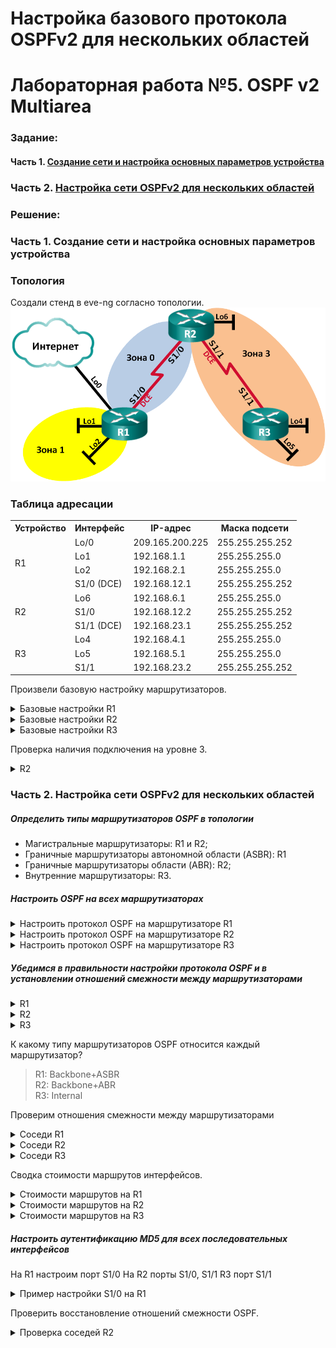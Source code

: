 # Настройка базового протокола OSPFv2 для нескольких областей
# Лабораторная работа №5. OSPF v2 Multiarea

### Задание:
#### Часть 1. [Создание сети и настройка основных параметров устройства](README.md#частьсоздание-сети-инастройка-основных-параметров-устройства-1)
### Часть 2. [Настройка сети OSPFv2 для нескольких областей](README.md#часть-2-настройка-сети-ospfv2-для-нескольких-областей)


### Решение:

### Часть 1. Создание сети и настройка основных параметров устройства


### Топология
Создали стенд в eve-ng согласно топологии.
![network.png](network.png)

### Таблица адресации

<table>
  <tr>
    <th>Устройство</th>
    <th>Интерфейс</th>
    <th>IP-адрес</th>
    <th>Маска подсети</th>
  </tr>
  <tr>
    <td rowspan="4">R1</td>
    <td>Lo/0</td>
    <td>209.165.200.225</td>
    <td>255.255.255.252</td>
  </tr>
  <tr>
    <td>Lo1</td>
    <td>192.168.1.1</td>
    <td>255.255.255.0</td>
  </tr>
  <tr>
    <td>Lo2</td>
    <td>192.168.2.1</td>
    <td>255.255.255.0</td>
  </tr>
  <tr>
    <td>S1/0 (DCE)</td>
    <td>192.168.12.1</td>
    <td>255.255.255.252</td>
  </tr>
  <tr>
    <td rowspan="3">R2</td>
    <td>Lo6</td>
    <td>192.168.6.1</td>
    <td>255.255.255.0</td>
  </tr>
  <tr>
    <td>S1/0</td>
    <td>192.168.12.2</td>
    <td>255.255.255.252</td>
  </tr>
  <tr>
    <td>S1/1 (DCE)</td>
    <td>192.168.23.1</td>
    <td>255.255.255.252</td>
  </tr>
  <tr>
    <td rowspan="3">R3</td>
    <td>Lo4</td>
    <td>192.168.4.1</td>
    <td>255.255.255.0</td>
  </tr>
  <tr>
    <td>Lo5</td>
    <td>192.168.5.1</td>
    <td>255.255.255.0</td>
  </tr>
  <tr>
    <td>S1/1</td>
    <td>192.168.23.2</td>
    <td>255.255.255.252</td>
  </tr>
</table>


Произвели базовую настройку маршрутизаторов.

<details>
 <summary>Базовые настройки R1</summary>

``` bash
Router>
Router>ena
Router#conf t
Router(config)#hostname R1
R1(config)#no logging console
R1(config)#no ip domain-lookup
R1(config)#service password-encryption 
R1(config)#enable secret class
R1(config)#line console 0
R1(config-line)#password cisco
R1(config-line)#logging synchronous
R1(config-line)#login
R1(config-line)#exit
R1(config)#line vty 0 4
R1(config-line)#password cisco
R1(config-line)#logging synchronous
R1(config-line)#login
R1(config-line)#exit
R1(config)#exit
R1#wr
Building configuration...
[OK]
R1#
R1#conf t
Enter configuration commands, one per line.  End with CNTL/Z.
R1(config)#int Lo0
R1(config-if)#ip address 209.165.200.225 255.255.255.252
R1(config-if)#no shutdown
R1(config-if)#end
R1#
R1#conf t
Enter configuration commands, one per line.  End with CNTL/Z.
R1(config)#int Lo1
R1(config-if)#ip address 192.168.1.1 255.255.255.0
R1(config-if)#no shutdown
R1(config-if)#end
R1#
R1#conf t
Enter configuration commands, one per line.  End with CNTL/Z.
R1(config)#int Lo2
R1(config-if)#ip address 192.168.2.1 255.255.255.0
R1(config-if)#no shutdown
R1(config-if)#end
R1#
R1#conf t
Enter configuration commands, one per line.  End with CNTL/Z.
R1(config)#int s1/0
R1(config-if)#ip address 192.168.12.1 255.255.255.252
R1(config-if)#clock rate 128000
R1(config-if)#no shutdown
R1(config-if)#end
R1#wr
Building configuration...
[OK]
R1#

```
</details>

<details>
 <summary>Базовые настройки R2</summary>

``` bash
Router>
Router>ena
Router#conf t
Router(config)#hostname R2
R2(config)#no logging console
R2(config)#no ip domain-lookup
R2(config)#service password-encryption 
R2(config)#enable secret class
R2(config)#line console 0
R2(config-line)#password cisco
R2(config-line)#logging synchronous
R2(config-line)#login
R2(config-line)#exit
R2(config)#line vty 0 4
R2(config-line)#password cisco
R2(config-line)#logging synchronous
R2(config-line)#login
R2(config-line)#exit
R2(config)#exit
R2#wr
Building configuration...
[OK]
R2#
R2#conf t
Enter configuration commands, one per line.  End with CNTL/Z.
R2(config)#int Lo6
R2(config-if)#ip address 192.168.6.1 255.255.255.0
R2(config-if)#no shutdown
R2(config-if)#end
R2#conf t
Enter configuration commands, one per line.  End with CNTL/Z.
R2(config)#int S1/0
R2(config-if)#ip address 192.168.12.2 255.255.255.252
R2(config-if)#no shutdown
R2(config-if)#end
R2#conf t
Enter configuration commands, one per line.  End with CNTL/Z.
R2(config)#int s1/1
R2(config-if)#ip address 192.168.23.1 255.255.255.252
R2(config-if)#clock rate 128000
R2(config-if)#no shutdown
R2(config-if)#end
R2#wr
Building configuration...
[OK]
R2#

```
</details>

<details>
 <summary>Базовые настройки R3</summary>

``` bash
Router>
Router>ena
Router#conf t
Enter configuration commands, one per line.  End with CNTL/Z.
Router(config)#hostname R3
R3(config)#no logging console
R3(config)#no ip domain-lookup
R3(config)#service password-encryption 
R3(config)#enable secret class
R3(config)#line console 0
R3(config-line)#password cisco
R3(config-line)#logging synchronous
R3(config-line)#login
R3(config-line)#exit
R3(config)#line vty 0 4
R3(config-line)#password cisco
R3(config-line)#logging synchronous
R3(config-line)#login
R3(config-line)#exit
R3(config)#exit
R3#wr
Building configuration...
[OK]
R3#
R3#conf t
Enter configuration commands, one per line.  End with CNTL/Z.
R3(config)#int Lo4
R3(config-if)#ip address 192.168.4.1 255.255.255.0
R3(config-if)#no shutdown
R3(config-if)#end
R3#
R3#conf t
Enter configuration commands, one per line.  End with CNTL/Z.
R3(config)#int Lo5
R3(config-if)#ip address 192.168.5.1 255.255.255.0
R3(config-if)#no shutdown
R3(config-if)#end
R3#
R3#conf t
Enter configuration commands, one per line.  End with CNTL/Z.
R3(config)#int s1/1
R3(config-if)#ip address 192.168.23.2 255.255.255.252
R3(config-if)#no shutdown
R3(config-if)#end
R3#wr
Building configuration...
[OK]
R3#

```
</details>

Проверка наличия подключения на уровне 3.

<details>
 <summary>R2</summary>

``` bash

R2>ping 192.168.12.1
Success rate is 100 percent (5/5), round-trip min/avg/max = 5/8/9 ms

R2>ping 192.168.23.2
Success rate is 100 percent (5/5), round-trip min/avg/max = 8/8/9 ms
R2>

```
</details>

### Часть 2. Настройка сети OSPFv2 для нескольких областей

##### *Определить типы маршрутизаторов OSPF в топологии*

- Магистральные маршрутизаторы: R1 и R2;
- Граничные маршрутизаторы автономной области (ASBR): R1
- Граничные маршрутизаторы области (ABR): R2;
- Внутренние маршрутизаторы: R3.

##### *Настроить OSPF на всех маршрутизаторах*
<details>
 <summary>Настроить протокол OSPF на маршрутизаторе R1</summary>

Сделаю по-умолчанию все интерфейсы роутера пассивными, затем исключу из пассивного режима только S1/0.

``` bash
R1#conf t
Enter configuration commands, one per line.  End with CNTL/Z.
R1(config)#router ospf 1
R1(config-router)#router-id 1.1.1.1
R1(config-router)#network 192.168.1.0 0.0.0.255 area 1
R1(config-router)#network 192.168.2.0 0.0.0.255 area 1
R1(config-router)#network 192.168.12.0 0.0.0.3 area 0
R1(config-router)#passive-interface default
R1(config-router)#no passive-interface s1/0
R1(config-router)#default-information originate
R1(config-router)#exit
R1(config)#ip route 0.0.0.0 0.0.0.0 loopback1
%Default route without gateway, if not a point-to-point interface, may impact performance
R1(config)#end
R1#wr
Building configuration...
[OK]

```
</details>

<details>
 <summary>Настроить протокол OSPF на маршрутизаторе R2</summary>

 Все интерфейсы роутера пассивные, кроме S1/0 и S1/1.

``` bash
R2#conf t
Enter configuration commands, one per line.  End with CNTL/Z.
R2(config)#router ospf 1
R2(config-router)#router-id 2.2.2.2
R2(config-router)#passive-interface default
R2(config-router)#network 192.168.6.0 0.0.0.255 area 3
R2(config-router)#network 192.168.12.0 0.0.0.3 area 0
R2(config-router)#network 192.168.23.0 0.0.0.3 area 3
R2(config-router)#no passive-interface s1/0
R2(config-router)#no passive-interface s1/1
R2(config-router)#end
R2#wr

```
 </details>

 <details>
 <summary>Настроить протокол OSPF на маршрутизаторе R3</summary>

Все интерфейсы роутера пассивные, кроме S1/1.

``` bash
R3#conf t
Enter configuration commands, one per line.  End with CNTL/Z.
R3(config)#router ospf 1
R3(config-router)#router-id 3.3.3.3
R3(config-router)#passive-interface default
R3(config-router)#network 192.168.4.0 0.0.0.255 area 3
R3(config-router)#network 192.168.5.0 0.0.0.255 area 3
R3(config-router)#network 192.168.23.0 0.0.0.3 area 3
R3(config-router)#no passive-interface s1/1
R3(config-router)#end
R3#wr
```
 </details>

##### *Убедимся в правильности настройки протокола OSPF и в установлении отношений смежности между маршрутизаторами*

<details>
 <summary>R1</summary>

``` bash
R1#show ip protocols
*** IP Routing is NSF aware ***

Routing Protocol is "ospf 1"
  
  Router ID 1.1.1.1
  It is an area border and autonomous system boundary router
 Redistributing External Routes from,
  Number of areas in this router is 2. 2 normal 0 stub 0 nssa
  Maximum path: 4
  Routing for Networks:
    192.168.1.0 0.0.0.255 area 1
    192.168.2.0 0.0.0.255 area 1
    192.168.12.0 0.0.0.3 area 0
  Passive Interface(s):
    Ethernet0/0
    Ethernet0/1
    Ethernet0/2
    Ethernet0/3
    Serial1/1
    Serial1/2
    Serial1/3
    Loopback0
    Loopback1
    Loopback2
    RG-AR-IF-INPUT1
    VoIP-Null0
  Routing Information Sources:
    Gateway         Distance      Last Update
    2.2.2.2              110      00:04:35
  Distance: (default is 110)
```
 </details>

 <details>
 <summary>R2</summary>

``` bash
R2#show ip protocols
*** IP Routing is NSF aware ***

Routing Protocol is "ospf 1"
  Outgoing update filter list for all interfaces is not set
  Incoming update filter list for all interfaces is not set
  Router ID 2.2.2.2
  It is an area border router
  Number of areas in this router is 2. 2 normal 0 stub 0 nssa
  Maximum path: 4
  Routing for Networks:
    192.168.6.0 0.0.0.255 area 3
    192.168.12.0 0.0.0.3 area 0
    192.168.23.0 0.0.0.3 area 3
  Passive Interface(s):
    Ethernet0/0
    Ethernet0/1
    Ethernet0/2
    Ethernet0/3
    Serial1/2
    Serial1/3
    Loopback6
    RG-AR-IF-INPUT1
    VoIP-Null0
  Routing Information Sources:
    Gateway         Distance      Last Update
    3.3.3.3              110      00:06:39
    1.1.1.1              110      00:10:37
  Distance: (default is 110)
```
 </details>

 <details>
 <summary>R3</summary>

``` bash
R3#show ip protocols
*** IP Routing is NSF aware ***

Routing Protocol is "ospf 1"
  Outgoing update filter list for all interfaces is not set
  Incoming update filter list for all interfaces is not set
  Router ID 3.3.3.3
  Number of areas in this router is 1. 1 normal 0 stub 0 nssa
  Maximum path: 4
  Routing for Networks:
    192.168.4.0 0.0.0.255 area 3
    192.168.5.0 0.0.0.255 area 3
    192.168.23.0 0.0.0.3 area 3
  Passive Interface(s):
    Ethernet0/0
    Ethernet0/1
    Ethernet0/2
    Ethernet0/3
    Serial1/0
    Serial1/2
    Serial1/3
    Loopback4
    Loopback5
    RG-AR-IF-INPUT1
    VoIP-Null0
  Routing Information Sources:
    Gateway         Distance      Last Update
    1.1.1.1              110      00:08:52
    2.2.2.2              110      00:08:52
  Distance: (default is 110)
```
 </details>

 К какому типу маршрутизаторов OSPF относится каждый маршрутизатор?
 > R1: Backbone+ASBR \
 R2: Backbone+ABR \
 R3: Internal

Проверим отношения смежности между маршрутизаторами

<details>
 <summary>Соседи R1</summary>

``` bash
R1#show ip ospf neighbor

Neighbor ID     Pri   State           Dead Time   Address         Interface
2.2.2.2           0   FULL/  -        00:00:30    192.168.12.2    Serial1/0
```
 </details>

 <details>
 <summary>Соседи R2</summary>

``` bash
R2#show ip ospf neighbor

Neighbor ID     Pri   State           Dead Time   Address         Interface
1.1.1.1           0   FULL/  -        00:00:36    192.168.12.1    Serial1/0
3.3.3.3           0   FULL/  -        00:00:37    192.168.23.2    Serial1/1
```
 </details>

 <details>
 <summary>Соседи R3</summary>

``` bash
R3#show ip ospf neighbor

Neighbor ID     Pri   State           Dead Time   Address         Interface
2.2.2.2           0   FULL/  -        00:00:32    192.168.23.1    Serial1/1
```
 </details>

Cводка стоимости маршрутов интерфейсов.

<details>
 <summary>Стоимости маршрутов на R1</summary>

``` bash
R1#show ip ospf interface brief
Interface    PID   Area            IP Address/Mask    Cost  State Nbrs F/C
Se1/0        1     0               192.168.12.1/30    64    P2P   1/1
Se1/1        1     0               192.168.12.1/30    64    DOWN  0/0
Lo1          1     1               192.168.1.1/24     1     LOOP  0/0
Lo2          1     1               192.168.2.1/24     1     LOOP  0/0
```
</details>

<details>
 <summary>Стоимости маршрутов на R2</summary>

``` bash
R2#show ip ospf interface brief
Interface    PID   Area            IP Address/Mask    Cost  State Nbrs F/C
Se1/0        1     0               192.168.12.2/30    64    P2P   1/1
Lo6          1     3               192.168.6.1/24     1     LOOP  0/0
Se1/1        1     3               192.168.23.1/30    64    P2P   1/1
```
</details>

<details>
 <summary>Стоимости маршрутов на R3</summary>

``` bash
R3#show ip ospf interface brief
Interface    PID   Area            IP Address/Mask    Cost  State Nbrs F/C
Lo4          1     3               192.168.4.1/24     1     LOOP  0/0
Lo5          1     3               192.168.5.1/24     1     LOOP  0/0
Se1/1        1     3               192.168.23.2/30    64    P2P   1/1
```
</details>

##### *Настроить аутентификацию MD5 для всех последовательных интерфейсов*

На R1 настроим порт S1/0
На R2 порты S1/0, S1/1
R3 порт S1/1

<details>
 <summary>Пример настройки S1/0 на R1</summary>

``` bash
R1#conf t
R1(config)#int s1/0
R1(config-if)#ip ospf authentication message-digest
R1(config-if)#ip ospf message-digest-key 1 md5 Cisco123
R1(config-if)#end

```
</details>

Проверить восстановление отношений смежности OSPF.

<details>
 <summary>Проверка соседей R2</summary>

 ``` bash
 R2#sh ip ospf neighbor

Neighbor ID     Pri   State           Dead Time   Address         Interface
1.1.1.1           0   FULL/  -        00:00:37    192.168.12.1    Serial1/0
3.3.3.3           0   FULL/  -        00:00:33    192.168.23.2    Serial1/1
 ```
  </details>
